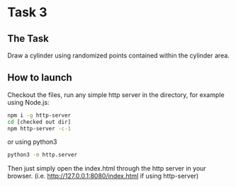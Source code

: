 # Task 3

## The Task

Draw a cylinder using randomized points contained within the cylinder area.

## How to launch

Checkout the files, run any simple http server in the directory, for example using Node.js:

```bash
npm i -g http-server
cd [checked out dir]
npm http-server -c-1
```
or using python3
```bash
python3 -m http.server
```

Then just simply open the index.html through the http server in your browser. (i.e. http://127.0.0.1:8080/index.html if using http-server)